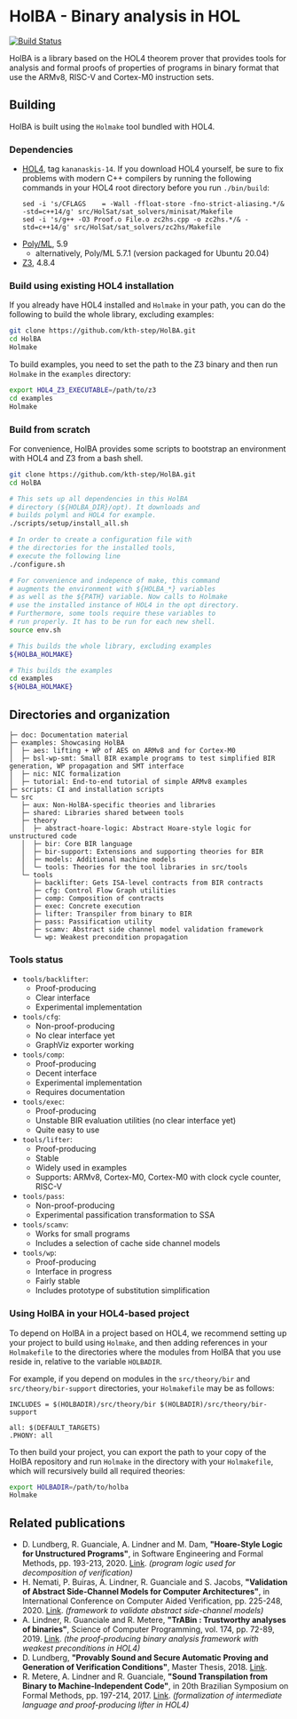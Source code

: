 # HolBA - Binary analysis in HOL 

[![Build Status](https://github.com/kth-step/HolBA/workflows/CI%20Build/badge.svg?branch=master)](https://github.com/kth-step/HolBA/actions?query=workflow%3A%22CI+Build%22)

HolBA is a library based on the HOL4 theorem prover that provides
tools for analysis and formal proofs of properties of programs in binary
format that use the ARMv8, RISC-V and Cortex-M0 instruction sets.

## Building

HolBA is built using the `Holmake` tool bundled with HOL4.

### Dependencies

- [HOL4](https://github.com/HOL-Theorem-Prover/HOL), tag `kananaskis-14`.
  If you download HOL4 yourself, be sure to fix problems with modern C++
  compilers by running the following commands in your HOL4 root directory
  before you run `./bin/build`:
  ```shell
  sed -i 's/CFLAGS    = -Wall -ffloat-store -fno-strict-aliasing.*/& -std=c++14/g' src/HolSat/sat_solvers/minisat/Makefile
  sed -i 's/g++ -O3 Proof.o File.o zc2hs.cpp -o zc2hs.*/& -std=c++14/g' src/HolSat/sat_solvers/zc2hs/Makefile
  ```
- [Poly/ML](https://github.com/polyml/polyml), 5.9
  - alternatively, Poly/ML 5.7.1 (version packaged for Ubuntu 20.04)
- [Z3](https://github.com/Z3Prover/z3), 4.8.4

### Build using existing HOL4 installation

If you already have HOL4 installed and `Holmake` in your path,
you can do the following to build the whole library, excluding examples:

```bash
git clone https://github.com/kth-step/HolBA.git
cd HolBA
Holmake
```

To build examples, you need to set the path to the Z3
binary and then run `Holmake` in the `examples` directory:

```bash
export HOL4_Z3_EXECUTABLE=/path/to/z3
cd examples
Holmake
```

### Build from scratch

For convenience, HolBA provides some scripts to bootstrap
an environment with HOL4 and Z3 from a bash shell.

```bash
git clone https://github.com/kth-step/HolBA.git
cd HolBA

# This sets up all dependencies in this HolBA
# directory (${HOLBA_DIR}/opt). It downloads and
# builds polyml and HOL4 for example.
./scripts/setup/install_all.sh

# In order to create a configuration file with
# the directories for the installed tools,
# execute the following line
./configure.sh

# For convenience and indepence of make, this command
# augments the environment with ${HOLBA_*} variables
# as well as the ${PATH} variable. Now calls to Holmake
# use the installed instance of HOL4 in the opt directory.
# Furthermore, some tools require these variables to
# run properly. It has to be run for each new shell.
source env.sh

# This builds the whole library, excluding examples
${HOLBA_HOLMAKE}

# This builds the examples
cd examples
${HOLBA_HOLMAKE}
```

## Directories and organization

```
├─ doc: Documentation material
├─ examples: Showcasing HolBA
│  ├─ aes: lifting + WP of AES on ARMv8 and for Cortex-M0
│  ├─ bsl-wp-smt: Small BIR example programs to test simplified BIR generation, WP propagation and SMT interface
│  ├─ nic: NIC formalization
│  ├─ tutorial: End-to-end tutorial of simple ARMv8 examples
├─ scripts: CI and installation scripts
└─ src
   ├─ aux: Non-HolBA-specific theories and libraries
   ├─ shared: Libraries shared between tools
   ├─ theory
   │  ├─ abstract-hoare-logic: Abstract Hoare-style logic for unstructured code
   │  ├─ bir: Core BIR language
   │  ├─ bir-support: Extensions and supporting theories for BIR
   │  ├─ models: Additional machine models
   │  └─ tools: Theories for the tool libraries in src/tools
   └─ tools
      ├─ backlifter: Gets ISA-level contracts from BIR contracts
      ├─ cfg: Control Flow Graph utilities
      ├─ comp: Composition of contracts
      ├─ exec: Concrete execution
      ├─ lifter: Transpiler from binary to BIR
      ├─ pass: Passification utility
      ├─ scamv: Abstract side channel model validation framework
      └─ wp: Weakest precondition propagation
```

### Tools status

- `tools/backlifter`:
  * Proof-producing
  * Clear interface
  * Experimental implementation
- `tools/cfg`:
  * Non-proof-producing
  * No clear interface yet
  * GraphViz exporter working
- `tools/comp`:
  * Proof-producing
  * Decent interface
  * Experimental implementation
  * Requires documentation
- `tools/exec`:
  * Proof-producing
  * Unstable BIR evaluation utilities (no clear interface yet)
  * Quite easy to use
- `tools/lifter`:
  * Proof-producing
  * Stable
  * Widely used in examples
  * Supports: ARMv8, Cortex-M0, Cortex-M0 with clock cycle counter, RISC-V
- `tools/pass`:
  * Non-proof-producing
  * Experimental passification transformation to SSA
- `tools/scamv`:
  * Works for small programs
  * Includes a selection of cache side channel models
- `tools/wp`:
  * Proof-producing
  * Interface in progress
  * Fairly stable
  * Includes prototype of substitution simplification

### Using HolBA in your HOL4-based project

To depend on HolBA in a project based on HOL4, we recommend setting up your project
to build using `Holmake`, and then adding references in your `Holmakefile` to
the directories where the modules from HolBA that you use reside in, relative to
the variable `HOLBADIR`.

For example, if you depend on modules in the `src/theory/bir` and
`src/theory/bir-support` directories, your `Holmakefile` may be as follows:

```make
INCLUDES = $(HOLBADIR)/src/theory/bir $(HOLBADIR)/src/theory/bir-support

all: $(DEFAULT_TARGETS)
.PHONY: all
```

To then build your project, you can export the path to your copy of the HolBA repository
and run `Holmake` in the directory with your `Holmakefile`, which will recursively
build all required theories:

```bash
export HOLBADIR=/path/to/holba
Holmake
```

## Related publications

- D. Lundberg, R. Guanciale, A. Lindner and M. Dam, **"Hoare-Style Logic for Unstructured Programs"**, in Software Engineering and Formal Methods, pp. 193-213, 2020. [Link](https://doi.org/10.1007/978-3-030-58768-0_11). _(program logic used for decomposition of verification)_
- H. Nemati, P. Buiras, A. Lindner, R. Guanciale and S. Jacobs, **"Validation of Abstract Side-Channel Models for Computer Architectures"**, in International Conference on Computer Aided Verification, pp. 225-248, 2020. [Link](https://doi.org/10.1007/978-3-030-53288-8_12). _(framework to validate abstract side-channel models)_
- A. Lindner, R. Guanciale and R. Metere, **"TrABin : Trustworthy analyses of binaries"**, Science of Computer Programming, vol. 174, pp. 72-89, 2019. [Link](https://doi.org/10.1016/j.scico.2019.01.001). _(the proof-producing binary analysis framework with weakest preconditions in HOL4)_
- D. Lundberg, **"Provably Sound and Secure Automatic Proving and Generation of Verification Conditions"**, Master Thesis, 2018. [Link](http://urn.kb.se/resolve?urn=urn%3Anbn%3Ase%3Akth%3Adiva-239441).
- R. Metere, A. Lindner and R. Guanciale, **"Sound Transpilation from Binary to Machine-Independent Code"**, in 20th Brazilian Symposium on Formal Methods, pp. 197-214, 2017. [Link](https://doi.org/10.1007/978-3-319-70848-5_13). _(formalization of intermediate language and proof-producing lifter in HOL4)_
